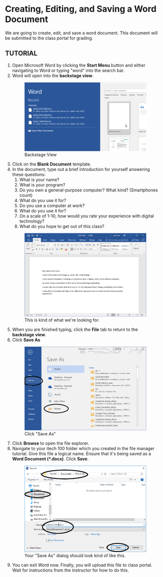 # Creating, Editing, and Saving a Word Document

We are going to create, edit, and save a word document. This document will be submitted to the class portal for grading.

## TUTORIAL

<ol>
    <li>Open Microsoft Word by clicking the <strong>Start Menu</strong> button and either navigating to Word or typing "word" into the search bar.</li>
    <li>
        Word will open into the <strong>backstage view</strong>.
        <figure>
            <img src="images/tutorial1/new_document.png" alt="New Document">
            <figcaption>Backstage View</figcaption>
        </figure>
    </li>
    <li>Click on the <strong>Blank Document</strong> template.</li>
    <li>
        In the document, type out a brief introduction for yourself answering these questions:
        <ol>
            <li>What is your name?</li>
            <li>What is your program?</li>
            <li>Do you own a general-purpose computer? What kind? (Smartphones count)</li>
            <li>What do you use it for?</li>
            <li>Do you use a computer at work?</li>
            <li>What do you use it for?</li>
            <li>On a scale of 1-10, how would you rate your experience with digital technology?</li>
            <li>What do you hope to get out of this class?</li>
        </ol>
        <figure>
            <img src="images/tutorial1/intro_example.png" alt="Intro Example">
            <figcaption>This is kind of what we're looking for.</figcaption>
        </figure>
    </li>
    <li>
        When you are finished typing, click the <strong>File</strong> tab to return to the <strong>backstage view</strong>.
    </li>
    <li>
        Click <strong>Save As</strong>
        <figure>
            <img src="images/tutorial1/save_as.png" alt="Save As">
            <figcaption>Click "Save As"</figcaption>
        </figure>
    </li>
    <li>Click <strong>Browse</strong> to open the file explorer.</li>
    <li>
        Navigate to your itech 100 folder which you created in the file manager tutorial. Give this file a logical name. Ensure that it's being saved as a <strong>Word Document (*.docx)</strong>. Click <strong>Save</strong>.
        <figure>
            <img src="images/tutorial1/explorer.png" alt="Explorer">
            <figcaption>Your "Save As" dialog should look kind of like this.</figcaption>
        </figure>
    </li>
    <li>
        You can exit Word now. Finally, you will upload this file to class portal. Wait for instructions from the instructor for how to do this.
    </li>
</ol>
